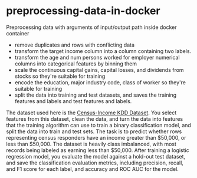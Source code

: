 # preprocessing-data-in-docker
Preprocessing data with arguments of input/output path inside docker container

- remove duplicates and rows with conflicting data
- transform the target income column into a column containing two labels.
- transform the age and num persons worked for employer numerical columns into categorical features by binning them
- scale the continuous capital gains, capital losses, and dividends from stocks so they're suitable for training
- encode the education, major industry code, class of worker so they're suitable for training
- split the data into training and test datasets, and saves the training features and labels
and test features and labels.

The dataset used here is the [Census-Income KDD Dataset](https://archive.ics.uci.edu/ml/datasets/Census-Income+%28KDD%29). You select features from this dataset, 
clean the data, and turn the data into features that the training algorithm can use to train 
a binary classification model, and split the data into train and test sets. 
The task is to predict whether rows representing census responders have an income greater than $50,000,
or less than $50,000. The dataset is heavily class imbalanced, with most records being labeled 
as earning less than $50,000. After training a logistic regression model, you evaluate the model 
against a hold-out test dataset, and save the classification evaluation metrics, including precision, 
recall, and F1 score for each label, and accuracy and ROC AUC for the model.